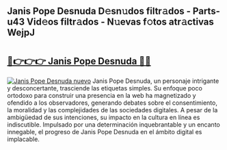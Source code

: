 ## Janis Pope Desnuda D𝚎sn𝚞dos filtr𝚊dos - Parts-u43 Vid𝚎os filtr𝚊dos - N𝚞evas f𝚘tos atr𝚊ctivas WejpJ

# <h2><a href="http://mb7p4m.tromn.icu/?c=Janis+Pope+Desnuda">🔗👉👉👉 Janis Pope Desnuda 🔗🔗</a></h2>

[![Janis Pope Desnuda nuevo](https://i.imgur.com/pEAQMta.gif)](http://mb7p4m.tromn.icu/?c=Janis+Pope+Desnuda)
Janis Pope Desnuda, un personaje intrigante y desconcertante, trasciende las etiquetas simples. Su enfoque poco ortodoxo para construir una presencia en la web ha magnetizado y ofendido a los observadores, generando debates sobre el consentimiento, la moralidad y las complejidades de las sociedades digitales. A pesar de la ambigüedad de sus intenciones, su impacto en la cultura en línea es indiscutible. Impulsado por una determinación inquebrantable y un encanto innegable, el progreso de Janis Pope Desnuda en el ámbito digital es implacable.

